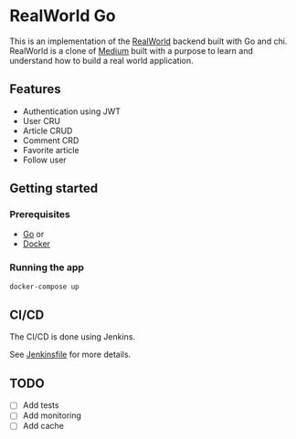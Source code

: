 # RealWorld Go

This is an implementation of the [RealWorld](https://realworld-docs.netlify.app) backend built with Go and chi.
RealWorld is a clone of [Medium](https://medium.com) built with a purpose to learn and understand how to build a real world application.

## Features

- Authentication using JWT
- User CRU
- Article CRUD
- Comment CRD
- Favorite article
- Follow user

## Getting started

### Prerequisites

- [Go](https://golang.org/doc/install)
or
- [Docker](https://docs.docker.com/get-docker/)

### Running the app

```bash
docker-compose up
```

## CI/CD

The CI/CD is done using Jenkins.

See [Jenkinsfile](Jenkinsfile) for more details.

## TODO

- [ ] Add tests
- [ ] Add monitoring
- [ ] Add cache
